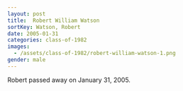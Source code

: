 ```yaml
---
layout: post
title:  Robert William Watson
sortKey: Watson, Robert
date: 2005-01-31
categories: class-of-1982
images:
  - /assets/class-of-1982/robert-william-watson-1.png
gender: male
---
```

Robert passed away on January 31, 2005.
